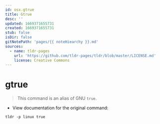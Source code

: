 ```yaml
---
id: osx.gtrue
title: Gtrue
desc: ''
updated: 1669371655731
created: 1669371655731
stub: false
isDir: false
gitNotePath: 'pages/{{ noteHiearchy }}.md'
sources:
  - name: tldr-pages
    url: 'https://github.com/tldr-pages/tldr/blob/master/LICENSE.md'
    license: Creative Commons
---
```

# gtrue

> This command is an alias of GNU `true`.

- View documentation for the original command:

`tldr -p linux true`

